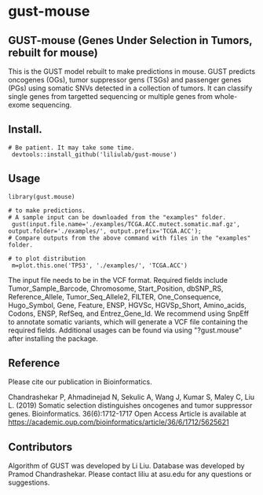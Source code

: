 # gust-mouse
## GUST-mouse (Genes Under Selection in Tumors, rebuilt for mouse)
This is the GUST model rebuilt to make predictions in mouse.
GUST predicts oncogenes (OGs), tumor suppressor gens (TSGs) and passenger genes (PGs) using somatic SNVs detected in a collection of tumors. It can classify single genes from targetted sequencing or multiple genes from whole-exome sequencing. 

## Install. 
````
# Be patient. It may take some time.
 devtools::install_github('liliulab/gust-mouse')
````

## Usage
```` 
library(gust.mouse)

# to make predictions. 
# A sample input can be downloaded from the "examples" folder. 
 gust(input.file.name='./examples/TCGA.ACC.mutect.somatic.maf.gz', output.folder='./examples/', output.prefix='TCGA.ACC');
# Compare outputs from the above command with files in the "examples" folder.
 
# to plot distribution
 m=plot.this.one('TP53', './examples/', 'TCGA.ACC') 
````

The input file needs to be in the VCF format. Required fields include Tumor_Sample_Barcode, Chromosome, Start_Position, dbSNP_RS, Reference_Allele, Tumor_Seq_Allele2, FILTER, One_Consequence, Hugo_Symbol, Gene, Feature, ENSP, HGVSc, HGVSp_Short, Amino_acids, Codons, ENSP, RefSeq, and Entrez_Gene_Id. We recommend using SnpEff to annotate somatic variants, which will generate a VCF file containing the required fields.
Additional usages can be found via using "?gust.mouse" after installing the package.

## Reference
Please cite our publication in Bioinformatics.

Chandrashekar P, Ahmadinejad N, Sekulic A, Wang J, Kumar S, Maley C, Liu L. (2019) Somatic selection distinguishes oncogenes and tumor suppressor genes. Bioinformatics. 36(6):1712-1717 
Open Access Article is available at https://academic.oup.com/bioinformatics/article/36/6/1712/5625621

## Contributors
Algorithm of GUST was developed by Li Liu. Database was developed by Pramod Chandrashekar. Please contact liliu at asu.edu for any questions or suggestions.